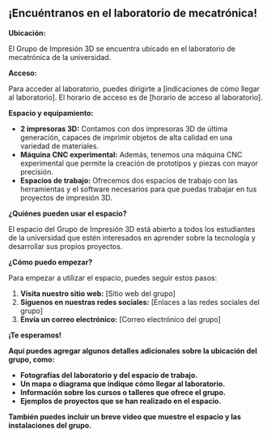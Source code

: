 ## ¡Encuéntranos en el laboratorio de mecatrónica!

**Ubicación:**

El Grupo de Impresión 3D se encuentra ubicado en el laboratorio de mecatrónica de la universidad.

**Acceso:**

Para acceder al laboratorio, puedes dirigirte a [indicaciones de cómo llegar al laboratorio]. El horario de acceso es de [horario de acceso al laboratorio].

**Espacio y equipamiento:**

* **2 impresoras 3D:** Contamos con dos impresoras 3D de última generación, capaces de imprimir objetos de alta calidad en una variedad de materiales.
* **Máquina CNC experimental:** Además, tenemos una máquina CNC experimental que permite la creación de prototipos y piezas con mayor precisión.
* **Espacios de trabajo:** Ofrecemos dos espacios de trabajo con las herramientas y el software necesarios para que puedas trabajar en tus proyectos de impresión 3D.

**¿Quiénes pueden usar el espacio?**

El espacio del Grupo de Impresión 3D está abierto a todos los estudiantes de la universidad que estén interesados en aprender sobre la tecnología y desarrollar sus propios proyectos.

**¿Cómo puedo empezar?**

Para empezar a utilizar el espacio, puedes seguir estos pasos:

1. **Visita nuestro sitio web:** [Sitio web del grupo]
2. **Síguenos en nuestras redes sociales:** [Enlaces a las redes sociales del grupo]
3. **Envía un correo electrónico:** [Correo electrónico del grupo]

**¡Te esperamos!**

**Aquí puedes agregar algunos detalles adicionales sobre la ubicación del grupo, como:**

* **Fotografías del laboratorio y del espacio de trabajo.**
* **Un mapa o diagrama que indique cómo llegar al laboratorio.**
* **Información sobre los cursos o talleres que ofrece el grupo.**
* **Ejemplos de proyectos que se han realizado en el espacio.**

**También puedes incluir un breve video que muestre el espacio y las instalaciones del grupo.**
